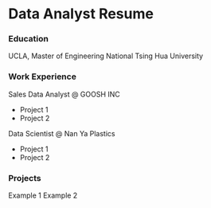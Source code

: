 # Data Analyst Resume

### Education
UCLA, Master of Engineering
National Tsing Hua University

### Work Experience
Sales Data Analyst @ GOOSH INC
- Project 1
- Project 2

Data Scientist @ Nan Ya Plastics
- Project 1
- Project 2

### Projects
Example 1
Example 2
